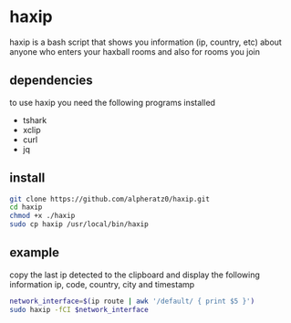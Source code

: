 # haxip

haxip is a bash script that shows you information (ip, country, etc) about anyone who enters your haxball rooms and also for rooms you join

## dependencies

to use haxip you need the following programs installed

- tshark
- xclip
- curl
- jq

## install

```sh
git clone https://github.com/alpheratz0/haxip.git
cd haxip
chmod +x ./haxip
sudo cp haxip /usr/local/bin/haxip
```

## example

copy the last ip detected to the clipboard and display the following information ip, code, country, city and timestamp

```sh
network_interface=$(ip route | awk '/default/ { print $5 }')
sudo haxip -fCI $network_interface
```
